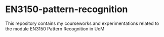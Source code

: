 # EN3150-pattern-recognition
This repository contains my courseworks and experimentations related to the module EN3150 Pattern Recognition in UoM
